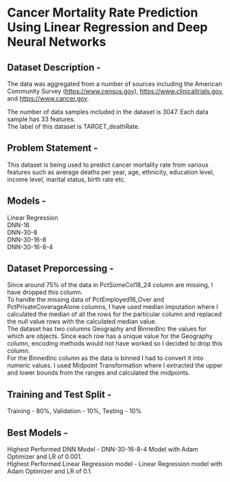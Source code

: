 # Cancer Mortality Rate Prediction Using Linear Regression and Deep Neural Networks

## Dataset Description - 

The data was aggregated from a number of sources including the American Community
Survey (https://www.census.gov), https://www.clinicaltrials.gov, and https://www.cancer.gov.

The number of data samples included in the dataset is 3047. 
Each data sample has 33 features.  
The label of this dataset is TARGET_deathRate.  

## Problem Statement -

This dataset is being used to predict cancer mortality rate from various
features such as average deaths per year, age, ethnicity, education level, income level,
marital status, birth rate etc.

## Models -

Linear Regression  
DNN-16  
DNN-30-8  
DNN-30-16-8  
DNN-30-16-8-4  

## Dataset Preporcessing -

Since around 75% of the data in PctSomeCol18_24 column are missing, I have
dropped this column.  
To handle the missing data of PctEmployed16_Over and PctPrivateCoverageAlone
columns, I have used median imputation where I calculated the median of all the rows
for the particular column and replaced the null value rows with the calculated median
value.  
The dataset has two columns Geography and BinnedInc the values for which are objects.
Since each row has a unique value for the Geography column, encoding methods would
not have worked so I decided to drop this column.  
For the BinnedInc column as the data is binned I had to convert it into numeric values. I
used Midpoint Transformation where I extracted the upper and lower bounds from the
ranges and calculated the midpoints.  

## Training and Test Split -

Training - 80%, Validation - 10%, Testing - 10% 

## Best Models -

Highest Performed DNN Model - DNN-30-16-8-4 Model with Adam Optimizer and LR of
0.001.  
Highest Performed Linear Regression model - Linear Regression model with Adam
Optimizer and LR of 0.1.  
